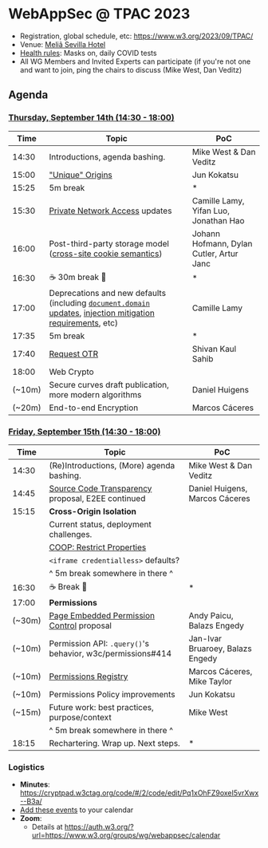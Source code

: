 WebAppSec @ TPAC 2023
=====================

* Registration, global schedule, etc: <https://www.w3.org/2023/09/TPAC/>
* Venue: [Meliã Sevilla Hotel](https://www.melia.com/en/hotels/spain/seville/melia-sevilla)
* [Health rules](https://www.w3.org/2023/09/TPAC/health.html): Masks on, daily COVID tests
* All WG Members and Invited Experts can participate (if you're not one and want to join, ping the chairs to discuss (Mike West, Dan Veditz)

Agenda
------

### [Thursday, September 14th (14:30 - 18:00)](https://www.timeanddate.com/worldclock/fixedtime.html?iso=20230914T1230)

| Time | Topic | PoC |
|------|-------|-----|
| 14:30 | Introductions, agenda bashing. | Mike West & Dan Veditz |
| 15:00 | ["Unique" Origins](https://github.com/whatwg/html/issues/9623) | Jun Kokatsu |
| 15:25 | 5m break | * |
| 15:30 | [Private Network Access](https://github.com/wicg/private-network-access/) updates | Camille Lamy, Yifan Luo, Jonathan Hao |
| 16:00 | Post-third-party storage model ([cross-site cookie semantics](https://github.com/DCtheTall/standardizing-cross-site-cookie-semantics/)) | Johann Hofmann, Dylan Cutler, Artur Janc |
| 16:30 | ☕ 30m break 🍪 | * |
| 17:00 | Deprecations and new defaults (including [`document.domain` updates](https://chromestatus.com/feature/5428079583297536), [injection mitigation requirements](https://github.com/mikewest/securer-contexts), etc) | Camille Lamy
| 17:35 | 5m break | * |
| 17:40 | [Request OTR](https://datatracker.ietf.org/doc/draft-sahib-httpbis-off-the-record/) | Shivan Kaul Sahib |
| 18:00 | Web Crypto | |
| (~10m) | Secure curves draft publication, more modern algorithms | Daniel Huigens |
| (~20m) | End-to-end Encryption | Marcos Cáceres |

### [Friday, September 15th (14:30 - 18:00)](https://www.timeanddate.com/worldclock/fixedtime.html?iso=20230915T1230)

| Time | Topic | PoC |
|------|-------|-----|
| 14:30 | (Re)Introductions, (More) agenda bashing. | Mike West & Dan Veditz |
| 14:45 | [Source Code Transparency](https://github.com/w3c/webappsec/issues/627#issuecomment-1673637611) proposal, E2EE continued | Daniel Huigens, Marcos Cáceres |
| 15:15 | **Cross-Origin Isolation** | |
| | Current status, deployment challenges. | |
| | [COOP: Restrict Properties](https://github.com/hemeryar/coi-with-popups) | |
| | `<iframe credentialless>` defaults? | |
| | ^ 5m break somewhere in there ^ | |
| 16:30 | ☕ Break 🍪 | * |
| 17:00 | **Permissions** ||
| (~30m) | [Page Embedded Permission Control](https://github.com/andypaicu/PEPC/blob/main/explainer.md) proposal | Andy Paicu, Balazs Engedy |
| (~10m) | Permission API: `.query()`'s behavior, w3c/permissions#414 | Jan-Ivar Bruaroey, Balazs Engedy |
| (~10m) | [Permissions Registry](https://w3c.github.io/permissions-registry/) | Marcos Cáceres, Mike Taylor |
| (~10m) | Permissions Policy improvements | Jun Kokatsu |
| (~15m) | Future work: best practices, purpose/context | Mike West |
| | ^ 5m break somewhere in there ^ | |
| 18:15 | Rechartering. Wrap up. Next steps. | * |

### Logistics

*   **Minutes**: https://cryptpad.w3ctag.org/code/#/2/code/edit/Pq1xOhFZ9oxeI5vrXwx--B3a/
*   [Add these events](https://www.w3.org/groups/wg/webappsec/calendar#export) to your calendar
*   **Zoom**:
    * Details at <https://auth.w3.org/?url=https://www.w3.org/groups/wg/webappsec/calendar>

